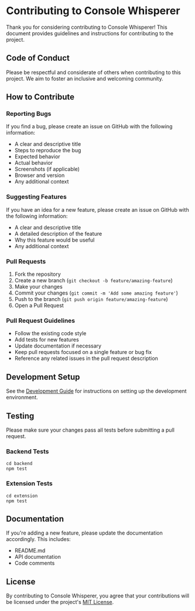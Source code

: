 # Contributing to Console Whisperer

Thank you for considering contributing to Console Whisperer! This document provides guidelines and instructions for contributing to the project.

## Code of Conduct

Please be respectful and considerate of others when contributing to this project. We aim to foster an inclusive and welcoming community.

## How to Contribute

### Reporting Bugs

If you find a bug, please create an issue on GitHub with the following information:

- A clear and descriptive title
- Steps to reproduce the bug
- Expected behavior
- Actual behavior
- Screenshots (if applicable)
- Browser and version
- Any additional context

### Suggesting Features

If you have an idea for a new feature, please create an issue on GitHub with the following information:

- A clear and descriptive title
- A detailed description of the feature
- Why this feature would be useful
- Any additional context

### Pull Requests

1. Fork the repository
2. Create a new branch (`git checkout -b feature/amazing-feature`)
3. Make your changes
4. Commit your changes (`git commit -m 'Add some amazing feature'`)
5. Push to the branch (`git push origin feature/amazing-feature`)
6. Open a Pull Request

### Pull Request Guidelines

- Follow the existing code style
- Add tests for new features
- Update documentation if necessary
- Keep pull requests focused on a single feature or bug fix
- Reference any related issues in the pull request description

## Development Setup

See the [Development Guide](docs/development.md) for instructions on setting up the development environment.

## Testing

Please make sure your changes pass all tests before submitting a pull request.

### Backend Tests

```
cd backend
npm test
```

### Extension Tests

```
cd extension
npm test
```

## Documentation

If you're adding a new feature, please update the documentation accordingly. This includes:

- README.md
- API documentation
- Code comments

## License

By contributing to Console Whisperer, you agree that your contributions will be licensed under the project's [MIT License](LICENSE).
